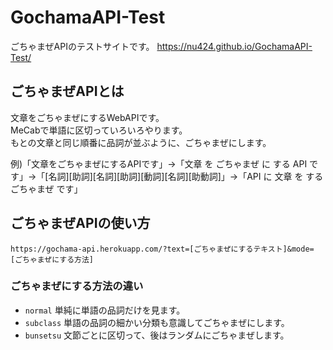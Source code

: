 # GochamaAPI-Test
ごちゃまぜAPIのテストサイトです。
https://nu424.github.io/GochamaAPI-Test/
## ごちゃまぜAPIとは
文章をごちゃまぜにするWebAPIです。  
MeCabで単語に区切っていろいろやります。  
もとの文章と同じ順番に品詞が並ぶように、ごちゃまぜにします。  

例)「文章をごちゃまぜにするAPIです」→「文章 を ごちゃまぜ に する API です」→「[名詞][助詞][名詞][助詞][動詞][名詞][助動詞]」→「API に 文章 を する ごちゃまぜ です」
## ごちゃまぜAPIの使い方
`https://gochama-api.herokuapp.com/?text=[ごちゃまぜにするテキスト]&mode=[ごちゃまぜにする方法]`
### ごちゃまぜにする方法の違い
- `normal` 単純に単語の品詞だけを見ます。
- `subclass` 単語の品詞の細かい分類も意識してごちゃまぜにします。
- `bunsetsu` 文節ごとに区切って、後はランダムにごちゃまぜします。
